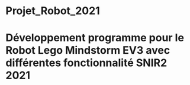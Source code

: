 # Projet_Robot_2021
# Développement programme pour le Robot Lego Mindstorm EV3 avec différentes fonctionnalité SNIR2 2021
